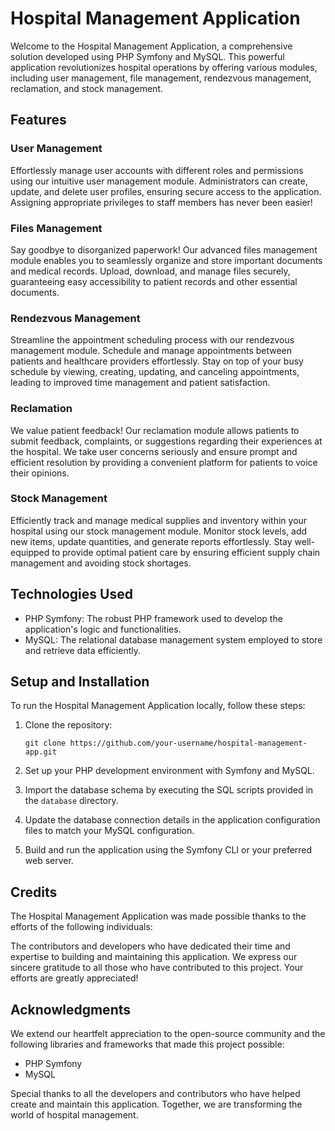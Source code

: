 # Hospital Management Application

Welcome to the Hospital Management Application, a comprehensive solution developed using PHP Symfony and MySQL. This powerful application revolutionizes hospital operations by offering various modules, including user management, file management, rendezvous management, reclamation, and stock management.

## Features

### User Management
Effortlessly manage user accounts with different roles and permissions using our intuitive user management module. Administrators can create, update, and delete user profiles, ensuring secure access to the application. Assigning appropriate privileges to staff members has never been easier!

### Files Management
Say goodbye to disorganized paperwork! Our advanced files management module enables you to seamlessly organize and store important documents and medical records. Upload, download, and manage files securely, guaranteeing easy accessibility to patient records and other essential documents.

### Rendezvous Management
Streamline the appointment scheduling process with our rendezvous management module. Schedule and manage appointments between patients and healthcare providers effortlessly. Stay on top of your busy schedule by viewing, creating, updating, and canceling appointments, leading to improved time management and patient satisfaction.

### Reclamation
We value patient feedback! Our reclamation module allows patients to submit feedback, complaints, or suggestions regarding their experiences at the hospital. We take user concerns seriously and ensure prompt and efficient resolution by providing a convenient platform for patients to voice their opinions.

### Stock Management
Efficiently track and manage medical supplies and inventory within your hospital using our stock management module. Monitor stock levels, add new items, update quantities, and generate reports effortlessly. Stay well-equipped to provide optimal patient care by ensuring efficient supply chain management and avoiding stock shortages.

## Technologies Used

- PHP Symfony: The robust PHP framework used to develop the application's logic and functionalities.
- MySQL: The relational database management system employed to store and retrieve data efficiently.

## Setup and Installation

To run the Hospital Management Application locally, follow these steps:

1. Clone the repository:
   ```
   git clone https://github.com/your-username/hospital-management-app.git
   ```

2. Set up your PHP development environment with Symfony and MySQL.

3. Import the database schema by executing the SQL scripts provided in the `database` directory.

4. Update the database connection details in the application configuration files to match your MySQL configuration.

5. Build and run the application using the Symfony CLI or your preferred web server.

## Credits
The Hospital Management Application was made possible thanks to the efforts of the following individuals:

The contributors and developers who have dedicated their time and expertise to building and maintaining this application.
We express our sincere gratitude to all those who have contributed to this project. Your efforts are greatly appreciated!


## Acknowledgments

We extend our heartfelt appreciation to the open-source community and the following libraries and frameworks that made this project possible:

- PHP Symfony
- MySQL

Special thanks to all the developers and contributors who have helped create and maintain this application. Together, we are transforming the world of hospital management.
